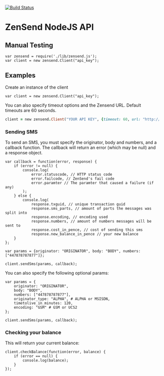 [![Build Status](https://travis-ci.org/zensend/zensend_nodejs_api.svg?branch=master)](https://travis-ci.org/zensend/zensend_nodejs_api)

# ZenSend NodeJS API

## Manual Testing

```node
var zensend = require('./lib/zensend.js');
var client = new zensend.Client("api_key");
```

## Examples
Create an instance of the client
```node
var client = new zensend.Client("api_key");
```
You can also specify timeout options and the Zensend URL. Default timeouts are 60 seconds.
```ruby
client = new zensend.Client("YOUR API KEY", {timeout: 60, url: "http://localhost:8084"});
```

### Sending SMS
To send an SMS, you must specify the originator, body and numbers, and a callback function.
The callback will return an error (which may be null) and a response object.
```node
var callback = function(error, response) {
    if (error != null) {
        console.log(
            error.statuscode, // HTTP status code
            error.failcode, // ZenSend's fail code
            error.paramter // The paramter that caused a failure (if any)
        );
    } else {
        console.log(
            response.txguid, // unique transaction guid
            response.sms_parts, // amount of parts the messages was split into
            response.encoding, // encoding used
            response.numbers, // amount of numbers messages will be sent to
            response.cost_in_pence, // cost of sending this sms
            response.new_balance_in_pence // your new balance
    }
};

var params = {originator: "ORIGINATOR", body: "BODY", numbers: ["447878787877"]};

client.sendSms(params, callback);
```
You can also specify the following optional params:

```node
var params = {
    originator: "ORIGINATOR",
    body: "BODY",
    numbers: ["447878787877"],
    originator_type: "ALPHA", # ALPHA or MSISDN,
    timetolive_in_minutes: 120,
    encoding: "GSM" # GSM or UCS2
};

client.sendSms(params, callback);
```

### Checking your balance
This will return your current balance:
```node
client.checkBalance(function(error, balance) {
    if (error == null) {
        console.log(balance);
    }
});
```
